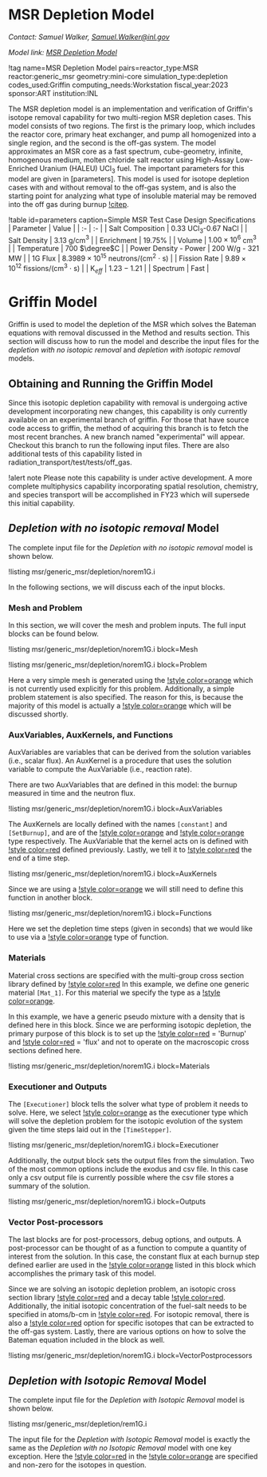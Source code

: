 # MSR Depletion Model

*Contact: Samuel Walker, Samuel.Walker@inl.gov*

*Model link: [MSR Depletion Model](https://github.com/idaholab/virtual_test_bed/tree/devel/msr/generic_msr/depletion)*

!tag name=MSR Depletion Model pairs=reactor_type:MSR
                       reactor:generic_msr
                       geometry:mini-core
                       simulation_type:depletion
                       codes_used:Griffin
                       computing_needs:Workstation
                       fiscal_year:2023
                       sponsor:ART
                       institution:INL

The MSR depletion model is an implementation and verification of Griffin's isotope removal capability for two multi-region MSR depletion cases.
This model consists of two regions. The first is the primary loop, which includes the reactor core, primary heat exchanger, and pump all homogenized into a single region, and the second is the off-gas system.
The model approximates an MSR core as a fast spectrum, cube-geometry, infinite, homogenous medium, molten chloride salt reactor using High-Assay Low-Enriched Uranium (HALEU) UCl$_3$ fuel.
The important parameters for this model are given in [parameters].
This model is used for isotope depletion cases with and without removal to the off-gas system, and is also the starting point for analyzing what type of insoluble material may be removed into the off gas during burnup [!citep](walker2022).

!table id=parameters caption=Simple MSR Test Case Design Specifications
| Parameter | Value  |
| :- | :- |
| Salt Composition | $0.33$ UCl$_3$-$0.67$ NaCl |
| Salt Density | $3.13$ g/cm$^3$ |
| Enrichment | $19.75$% |
| Volume | $1.00 \times 10^6$ cm$^3$ |
| Temperature | $700$ $\degree$C |
| Power Density - Power | $200$ W/g - $321$ MW |
| 1G Flux | $8.3989 \times 10^{15}$ neutrons/(cm$^2$ $\cdot$ s) |
| Fission Rate | $9.89 \times 10^{12}$ fissions/(cm$^3$ $\cdot$ s) |
| K$_{eff}$ | $1.23 - 1.21$ |
| Spectrum | Fast |

# Griffin Model

Griffin is used to model the depletion of the MSR which solves the Bateman equations with removal discussed in the
Method and results section. This section will discuss how to run the model and describe the input files for the *depletion with no isotopic removal* and *depletion with isotopic removal* models.

## Obtaining and Running the Griffin Model

Since this isotopic depletion capability with removal is undergoing active development incorporating new changes,
this capability is only currently available on an experimental branch of griffin. For those that have source code
access to griffin, the method of acquiring this branch is to fetch the most recent branches. A new branch named
"experimental" will appear. Checkout this branch to run the following input files. There are also additional tests
of this capability listed in radiation_transport/test/tests/off_gas.

!alert note
Please note this capability is under active development. A more complete multiphysics capability incorporating spatial
resolution, chemistry, and species transport will be accomplished in FY23 which will supersede this initial capability.

## *Depletion with no isotopic removal* Model

The complete input file for the *Depletion with no isotopic removal* model is
shown below.

!listing msr/generic_msr/depletion/norem1G.i

In the following sections, we will discuss each of
the input blocks.


### Mesh and Problem

In this section, we will cover the mesh and problem inputs.
The full input blocks can be found below.

!listing msr/generic_msr/depletion/norem1G.i
         block=Mesh

!listing msr/generic_msr/depletion/norem1G.i
         block=Problem

Here a very simple mesh is generated using the [!style color=orange](GeneratedIDMeshGenerator)
which is not currently used explicitly for this problem. Additionally, a simple problem statement
is also specified. The reason for this, is because the majority of this model is actually a
[!style color=orange](VectorPostProcessor) which will be discussed shortly.

### AuxVariables, AuxKernels, and Functions

AuxVariables are variables that can be derived from the
solution variables (i.e., scalar flux). An AuxKernel is a
procedure that uses the solution variable to compute
the AuxVariable (i.e., reaction rate).

There are two AuxVariables that are defined in this model:
the burnup measured in time and the neutron flux.

!listing msr/generic_msr/depletion/norem1G.i
         block=AuxVariables

The AuxKernels are locally defined with the names
`[constant]` and `[SetBurnup]`, and are of
the [!style color=orange](ConstantAux) and [!style color=orange](FunctionAux) type respectively.
The AuxVariable that the kernel acts on is defined with
[!style color=red](AuxVariable) defined previously.
Lastly, we tell it to [!style color=red](execute_on) the end of a time step.

!listing msr/generic_msr/depletion/norem1G.i
         block=AuxKernels

Since we are using a [!style color=orange](FunctionAux) we will still need to define this function in another block.

!listing msr/generic_msr/depletion/norem1G.i
         block=Functions

Here we set the depletion time steps (given in seconds) that we would like to use via a
[!style color=orange](PiecewiseLinear) type of function.

### Materials

Material cross sections are specified with the multi-group
cross section library defined by [!style color=red](library_file)
In this example, we define one generic material `[Mat_1]`.
For this material we specify the type as a
[!style color=orange](CoupledFeedbackNeutronicsMaterial).

In this example, we have a generic pseudo mixture with a density that is
defined here in this block. Since we are performing isotopic depletion, the primary purpose
of this block is to set up the [!style color=red](grid_variables) = 'Burnup' and
[!style color=red](scalar_fluxes) = 'flux' and not to operate on the macroscopic cross sections
defined here.

!listing msr/generic_msr/depletion/norem1G.i
         block=Materials

### Executioner and Outputs

The `[Executioner]` block tells the solver what type of problem
it needs to solve.
Here, we select [!style color=orange](Transient) as the executioner
type which will solve the depletion problem for the isotopic evolution
of the system given the time steps laid out in the `[TimeStepper]`.

!listing msr/generic_msr/depletion/norem1G.i
         block=Executioner

Additionally, the output block sets the output files from the simulation.
Two of the most common options include the exodus and csv file.
In this case only a csv output file is currently possible where the csv file
stores a summary of the solution.

!listing msr/generic_msr/depletion/norem1G.i
         block=Outputs

### Vector Post-processors

The last blocks are for post-processors, debug options, and outputs.
A post-processor can be thought of as a function to compute a quantity
of interest from the solution. In this case, the constant flux at each
burnup step defined earlier are used in the [!style color=orange](BatemanVPP)
listed in this block which accomplishes the primary task of this model.

Since we are solving an isotopic depletion problem, an isotopic cross section library
[!style color=red](isoxml_mglib_file) and a decay table [!style color=red](isoxml_dtlib_file).
Additionally, the initial isotopic concentration of the fuel-salt needs to be specified in atoms/b-cm in
[!style color=red](isotope_atomic_densities). For isotopic removal, there is also a
[!style color=red](isotope_fixed_removal_rates) option for specific isotopes that can be extracted to the off-gas
system. Lastly, there are various options on how to solve the Bateman equation included in the block as well.

!listing msr/generic_msr/depletion/norem1G.i
         block=VectorPostprocessors


## *Depletion with Isotopic Removal* Model

The complete input file for the *Depletion with Isotopic Removal* model is
shown below.

!listing msr/generic_msr/depletion/rem1G.i

The input file for the *Depletion with Isotopic Removal* model is exactly the same as the
*Depletion with no Isotopic Removal* model with one key exception. Here the
[!style color=red](isotope_fixed_removal_rates) in the [!style color=orange](BatemanVPP)
are specified and non-zero for the isotopes in question.

